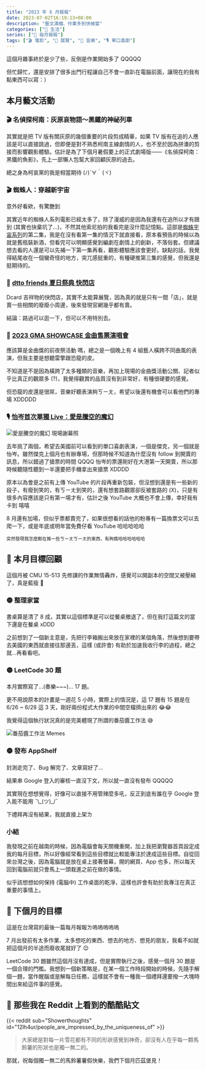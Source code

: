 ```yaml
---
title: "2023 年 6 月報報"
date: 2023-07-02T16:19:13+08:00
description: "藝文滿檔、作業多到快被當"
categories: ["🍫 生活"]
series: ["📰 每月報報"]
tags: ["🎬 電影", "🎪 展覽", "🎵 音樂", "🎙 單口喜劇"]
---
```


這個月雜事終於是少了些，反倒是作業開始多了 QQQQQ

但忙歸忙，還是安排了很多出門行程讓自己不會一直趴在電腦前面，讓現在的我有點東西可以寫：）

## 本月藝文活動

### 🎬 名偵探柯南：灰原哀物語〜黑鐵的神祕列車

其實就是把 TV 版有關灰原的幾個重要的片段剪成精華，如果 TV 版有在追的人應該是可以直接跳過，但即便是對不熟悉柯南主線劇情的人，也不至於因為拼湊的剪接而影響觀影體驗。估計是為了下個月暑假要上的正式劇場版——《名偵探柯南：黑鐵的魚影》，先上一部懶人包幫大家回顧灰原的過去。

總之身為柯哀黨的我是相當期待 (ﾉ)´∀｀(ヾ)

### 🎬 蜘蛛人：穿越新宇宙

意外好看欸，有驚艷到

其實近年的蜘蛛人系列電影已經太多了，除了漫威的是因為我還有在追所以才有跟到 (其實也快棄坑了...)，不然其他索尼拍的我看完是沒什麼記憶點。這部是[蜘蛛宇宙系列](https://zh.wikipedia.org/wiki/%E8%9C%98%E8%9B%9B%E5%AE%87%E5%AE%99%E7%B3%BB%E5%88%97)的第二集，我是在沒有看第一集的情況下就直接看，原本看預告的時候以為就是舊瓶裝新酒，但看完可以明顯感覺到編劇在劇情上的創新，不落俗套。但建議想去看的人還是可以先補一下第一集再看，觀影體驗應該會更好。缺點的話，我覺得結尾收在一個蠻奇怪的地方，突兀感挺重的，有種硬推第三集的感覺，但我還是挺期待的。

### 🎪 [dtto friends 夏日祭典 快閃店](https://www.huashan1914.com/w/huashan1914/exhibition_23052509151523701)

Dcard 吉祥物的快閃店，其實不太能算展覽，因為真的就是只有一間「店」，就是賣一些相關的廢廢小周邊，後來發現官網幾乎都有賣。

結論：路過可以逛一下，但可以不用特別去。

### 🎵 [2023 GMA SHOWCASE 金曲售票演唱會](https://gma.tavis.tw/gm34/GMF/Showcase.asp)

應該算是金曲獎的前夜祭活動 嗎，總之是一個晚上有 4 組藝人橫跨不同曲風的表演，但我主要是想聽雷擎跟恐龍的皮。

不知道是不是因為橫跨了太多種類的音樂，再加上現場的金曲獎活動公關、記者似乎比真正的觀眾多 (?)，我覺得觀賞的品質沒有到非常好，有種很硬要的感覺。

但恐龍的皮還是很屌，音樂好聽表演夠ㄎㄧㄤ，希望以後還有機會可以看他們的專場 XDDDDD

### 🎙️ [怡岑首次單獨 Live：愛是騰空的魔幻](https://comedyclub.kktix.cc/events/andrewpatanie)

![愛是騰空的魔幻 現場謝幕照](andrewpatanie.jpg "折扣碼我已經用掉了 嘻嘻")

去年挑了兩個，希望去美國前可以看到的單口喜劇表演，一個是傑克，另一個就是怡岑。雖然傑克上個月也有辦專場，但那時候不知道為什麼沒有 follow 到開賣的訊息，所以錯過了搶票的時間 QQQQ 怡岑的票還剛好在大港第一天開賣，所以那時候聽隨性聽到一半還要把手機拿出來搶票 XDDDD

原本以為會是之前有上傳 YouTube 的片段再重新包裝，但沒想到還是有一些新的段子，有廢到笑的，有ㄎㄧㄤ到笑的，還有想套路觀眾卻反被套路的 (X)，只是有很多內容應該是只有第一場才有，估計之後 YouTube 大概也不會上傳，幸好我有卡到 嘻嘻

8 月還有加場，但似乎票都賣完了，如果很想看的話他的粉專有一篇換票文可以去爬一下，或是年底或明年當免費仔看 YouTube 哈哈哈哈哈

<small>突然發現我怎麼都在推一些ㄎㄧㄤㄎㄧㄤ的東西，有夠瘋哈哈哈哈哈哈</small>

## 🎯 本月目標回顧

這個月被 CMU 15-513 先修課的作業無情轟炸，感覺可以開副本的空間又被壓縮了，真是藍瘦 🥺

### 🟡 整理家當

書桌算是清了 8 成，其實以這個標準是可以從餐桌撤退了，但在我打這篇文的當下還是在餐桌 xDDD

之前想到了一個新主意是，先把行李箱搬出來放在家裡的某個角落，然後想到要帶去美國的東西就直接往那邊丟，這樣 (或許會) 有助於加速我收行李的過程，總之就...再看看吧。

### 🟡 LeetCode 30 題

本月實際寫了...(奏樂~~~)... 17 題。

更不用說原本的計畫是一週花 5 小時，實際上的情況是，這 17 題有 15 題是在 6/26 ~ 6/28 這 3 天，剛好兩份程式大作業的中間空檔擠出來的 😂😂

我覺得這個執行狀況真的是完美體現了所謂的番茄醬工作法 😅

![番茄醬工作法 Memes](ketchup-technique.jpg)

### 🟡 發布 AppShelf

封測走完了、Bug 解完了、文章寫好了...

結果串 Google 登入的審核一直沒下文，所以就一直沒有發布 QQQQQ

其實現在想想覺得，好像可以直接不用管辣麼多吼，反正到底有誰在乎 Google 登入能不能用 ¯\\\_(ツ)\_/¯

下禮拜再沒有結果，我就直接上架ㄌ

### 小結

我發現之前在越南的時候，因為電腦會每天關機重開，加上我把瀏覽器首頁設定成我的每月目標，所以好像經常看到這些目標就比較能專注於達成這些目標。自從回來台灣之後，因為電腦就是放在桌上接著螢幕，開的網頁、App 也多，所以每天回到電腦前就只會馬上一頭栽進之前在做的事情。

似乎該想想如何保持 (電腦中) 工作桌面的乾淨，這樣也許會有助於我專注在真正重要的事情上。

## 🎯 下個月的目標

這是在台灣寫的最後一篇每月報報ㄌ嗚嗚嗚嗚嗚

7 月出發前有太多作業、太多想吃的東西、想去的地方、想見的朋友，我看不如就把這個月的半途而廢收尾就好了 😌

LeetCode 30 題雖然這個月沒有達成，但是實際執行之後，感覺一個月 30 題是一個合理的門檻。我想到一個新策略是，在某一個工作時段開始的時候，先隨手解個一題，當作醒腦或是解每日任務，這樣就不會有一種我一個禮拜還要撥一大塊時間出來給這件事的感覺。

## 👻 那些我在 Reddit 上看到的酷酷貼文

{{< reddit sub="Showerthoughts" id="12lh4ur/people_are_impressed_by_the_uniqueness_of" >}}

> 大家總是對每一片雪花都有不同的形狀感覺到神奇，卻沒有人在乎每一顆馬鈴薯的形狀也是獨一無二的。

那就，祝每個獨一無二的馬鈴薯薯假快樂，我們下個月匹茲堡見！
